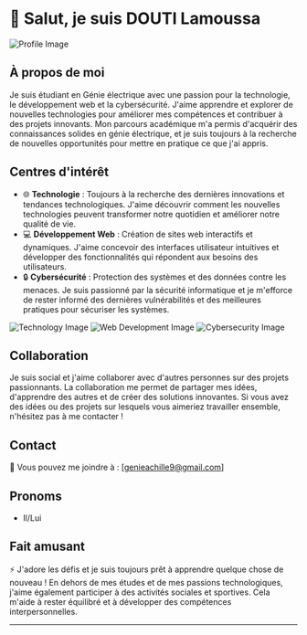 # 👋 Salut, je suis DOUTI Lamoussa

![Profile Image](https://via.placeholder.com/150)

## À propos de moi
Je suis étudiant en Génie électrique avec une passion pour la technologie, le développement web et la cybersécurité. J'aime apprendre et explorer de nouvelles technologies pour améliorer mes compétences et contribuer à des projets innovants. Mon parcours académique m'a permis d'acquérir des connaissances solides en génie électrique, et je suis toujours à la recherche de nouvelles opportunités pour mettre en pratique ce que j'ai appris.

## Centres d'intérêt
- 🌐 **Technologie** : Toujours à la recherche des dernières innovations et tendances technologiques. J'aime découvrir comment les nouvelles technologies peuvent transformer notre quotidien et améliorer notre qualité de vie.
- 💻 **Développement Web** : Création de sites web interactifs et dynamiques. J'aime concevoir des interfaces utilisateur intuitives et développer des fonctionnalités qui répondent aux besoins des utilisateurs.
- 🔒 **Cybersécurité** : Protection des systèmes et des données contre les menaces. Je suis passionné par la sécurité informatique et je m'efforce de rester informé des dernières vulnérabilités et des meilleures pratiques pour sécuriser les systèmes.

![Technology Image](https://via.placeholder.com/300x200?text=Technology)
![Web Development Image](https://via.placeholder.com/300x200?text=Web+Development)
![Cybersecurity Image](https://via.placeholder.com/300x200?text=Cybersecurity)

## Collaboration
Je suis social et j'aime collaborer avec d'autres personnes sur des projets passionnants. La collaboration me permet de partager mes idées, d'apprendre des autres et de créer des solutions innovantes. Si vous avez des idées ou des projets sur lesquels vous aimeriez travailler ensemble, n'hésitez pas à me contacter !

## Contact
📧 Vous pouvez me joindre à : [genieachille9@gmail.com]

## Pronoms
- Il/Lui

## Fait amusant
⚡ J'adore les défis et je suis toujours prêt à apprendre quelque chose de nouveau ! En dehors de mes études et de mes passions technologiques, j'aime également participer à des activités sociales et sportives. Cela m'aide à rester équilibré et à développer des compétences interpersonnelles.

---

<!---
docteur1212/docteur1212 is a ✨ special ✨ repository because its `README.md` (this file) appears on your GitHub profile.
You can click the Preview link to take a look at your changes.
--->
